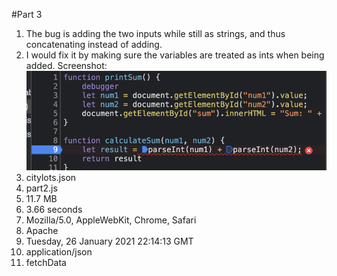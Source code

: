 #Part 3
1. The bug is adding the two inputs while still as strings, and thus concatenating instead of adding.
2. I would fix it by making sure the variables are treated as ints when being added.
Screenshot:
![](bug_fix.png)
3. citylots.json  
4. part2.js
5. 11.7 MB
6. 3.66 seconds
7. Mozilla/5.0, AppleWebKit, Chrome, Safari
8. Apache
9. Tuesday, 26 January 2021 22:14:13 GMT
10. application/json
11. fetchData
